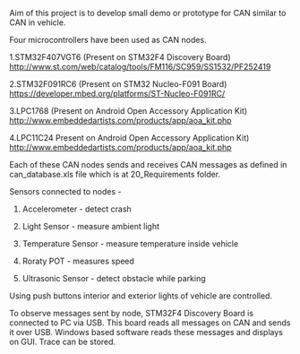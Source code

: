 Aim of this project is to develop small demo or prototype for CAN similar to CAN in vehicle.

Four microcontrollers have been used as CAN nodes.

1.STM32F407VGT6 (Present on STM32F4 Discovery Board)
http://www.st.com/web/catalog/tools/FM116/SC959/SS1532/PF252419

2.STM32F091RC6 (Present on STM32 Nucleo-F091 Board)
https://developer.mbed.org/platforms/ST-Nucleo-F091RC/

3.LPC1768 (Present on Android Open Accessory Application Kit)
http://www.embeddedartists.com/products/app/aoa_kit.php

4.LPC11C24 Present on Android Open Accessory Application Kit)
http://www.embeddedartists.com/products/app/aoa_kit.php

Each of these CAN nodes sends and receives CAN messages as defined in can_database.xls file 
which is at 20_Requirements folder.

Sensors connected to nodes - 
1. Accelerometer - detect crash 

2. Light Sensor - measure ambient light 

3. Temperature Sensor - measure temperature inside vehicle 

4. Roraty POT - measures speed 

5. Ultrasonic Sensor - detect obstacle while parking 

Using push buttons interior and exterior lights of vehicle are controlled.
    
To observe messages sent by node, STM32F4 Discovery Board is connected to PC via USB. This board reads
all messages on CAN and sends it over USB. Windows based software reads these messages and displays
on GUI. Trace can be stored.

